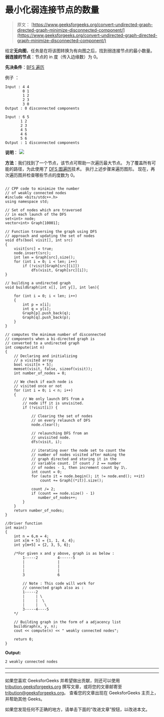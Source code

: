 # 最小化弱连接节点的数量

> 原文： [https://www.geeksforgeeks.org/convert-undirected-graph-directed-graph-minimize-disconnected-component/](https://www.geeksforgeeks.org/convert-undirected-graph-directed-graph-minimize-disconnected-component/)

给定**无向图**，任务是在将该图转换为有向图之后，找到弱连接节点的最小数量。
**弱连接的节点**：节点的 in 度（传入边缘数）为 0。

**先决条件**：[BFS 遍历](https://www.geeksforgeeks.org/depth-first-search-or-dfs-for-a-graph/)

例子 ：

```
Input : 4 4 
        0 1
        1 2
        2 3
        3 0
Output : 0 disconnected components

Input : 6 5
       1 2
       2 3
       4 5
       4 6
       5 6
Output : 1 disconnected components

```

**说明**：
![](img/572e0755074ba6b76bf2e20d022c7bdb.png)

**方法**：我们找到了一个节点，该节点可帮助一次遍历最大节点。 为了覆盖所有可能的路径，为此使用了 [DFS 图遍历](https://www.geeksforgeeks.org/depth-first-search-or-dfs-for-a-graph/)技术。
执行上述步骤来遍历图形。 现在，再次遍历图并检查哪些节点的度数为 0。

```

// CPP code to minimize the number 
// of weakly connected nodes  
#include <bits/stdc++.h> 
using namespace std; 

// Set of nodes which are traversed 
// in each launch of the DFS 
set<int> node; 
vector<int> Graph[10001]; 

// Function traversing the graph using DFS 
// approach and updating the set of nodes 
void dfs(bool visit[], int src) 
{ 
    visit[src] = true; 
    node.insert(src); 
    int len = Graph[src].size(); 
    for (int i = 0; i < len; i++)     
        if (!visit[Graph[src][i]])         
            dfs(visit, Graph[src][i]); 
} 

// building a undirected graph 
void buildGraph(int x[], int y[], int len){ 

    for (int i = 0; i < len; i++) 
    { 
        int p = x[i]; 
        int q = y[i]; 
        Graph[p].push_back(q); 
        Graph[q].push_back(p); 
    } 
} 

// computes the minimum number of disconnected 
// components when a bi-directed graph is  
// converted to a undirected graph 
int compute(int n) 
{ 
    // Declaring and initializing 
    // a visited array 
    bool visit[n + 5]; 
    memset(visit, false, sizeof(visit)); 
    int number_of_nodes = 0; 

    // We check if each node is 
    // visited once or not 
    for (int i = 0; i < n; i++) 
    { 
        // We only launch DFS from a 
        // node iff it is unvisited. 
        if (!visit[i]) { 

            // Clearing the set of nodes 
            // on every relaunch of DFS 
            node.clear(); 

            // relaunching DFS from an 
            // unvisited node. 
            dfs(visit, i); 

            // iterating over the node set to count the 
            // number of nodes visited after making the 
            // graph directed and storing it in the 
            // variable count. If count / 2 == number 
            // of nodes - 1, then increment count by 1\. 
            int count = 0;          
            for (auto it = node.begin(); it != node.end(); ++it) 
                count += Graph[(*it)].size(); 

            count /= 2;         
            if (count == node.size() - 1) 
               number_of_nodes++; 
        } 
    } 
    return number_of_nodes; 
} 

//Driver function 
int main() 
{ 
    int n = 6,m = 4; 
    int x[m + 5] = {1, 1, 4, 4}; 
    int y[m+5] = {2, 3, 5, 6}; 

    /*For given x and y above, graph is as below : 
        1-----2         4------5 
        |               | 
        |               | 
        |               | 
        3               6 

        // Note : This code will work for  
        // connected graph also as : 
        1-----2 
        |     | \ 
        |     |  \ 
        |     |   \ 
        3-----4----5 
    */

    // Building graph in the form of a adjacency list 
    buildGraph(x, y, n); 
    cout << compute(n) << " weakly connected nodes"; 

    return 0; 
} 

```

**Output:**

```
2 weakly connected nodes

```



* * *

* * *

如果您喜欢 GeeksforGeeks 并希望做出贡献，则还可以使用 [tribution.geeksforgeeks.org](https://contribute.geeksforgeeks.org/) 撰写文章，或将您的文章邮寄至 tribution@geeksforgeeks.org。 查看您的文章出现在 GeeksforGeeks 主页上，并帮助其他 Geeks。

如果您发现任何不正确的地方，请单击下面的“改进文章”按钮，以改进本文。